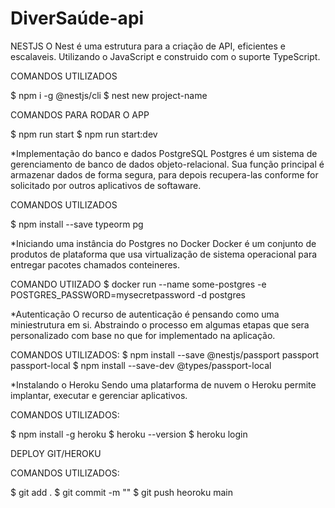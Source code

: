 # DiverSaúde-api
NESTJS
O Nest é uma estrutura para a criação de API, eficientes e escalaveis. Utilizando o JavaScript e construido com o suporte TypeScript.

COMANDOS UTILIZADOS

$ npm i -g @nestjs/cli
$ nest new project-name

COMANDOS PARA RODAR O APP

$ npm run start
$ npm run start:dev

*Implementação do banco e dados PostgreSQL
Postgres é um sistema de gerenciamento de banco de dados objeto-relacional. Sua função principal é armazenar dados de forma segura, para depois recupera-las conforme for solicitado por outros aplicativos de softaware. 

COMANDOS UTILIZADOS

$ npm install --save typeorm pg

*Iniciando uma instância do Postgres no Docker 
Docker é um conjunto de produtos de plataforma que usa virtualização de sistema operacional para entregar pacotes chamados conteineres.

COMANDO UTIIZADO
$ docker run --name some-postgres -e POSTGRES_PASSWORD=mysecretpassword -d postgres

*Autenticação
O recurso de autenticação é pensando como uma miniestrutura em si. Abstraindo o processo em algumas etapas que sera personalizado com base no que for implementado na aplicação.

COMANDOS UTILIZADOS:
$ npm install --save @nestjs/passport passport passport-local
$ npm install --save-dev @types/passport-local


*Instalando o Heroku
Sendo uma platarforma de nuvem o Heroku permite implantar, executar e gerenciar aplicativos. 


COMANDOS UTILIZADOS:

$ npm install -g heroku
$ heroku --version
$ heroku login

DEPLOY GIT/HEROKU

COMANDOS UTILIZADOS:

$ git add .
$ git commit -m ""
$ git push heoroku main